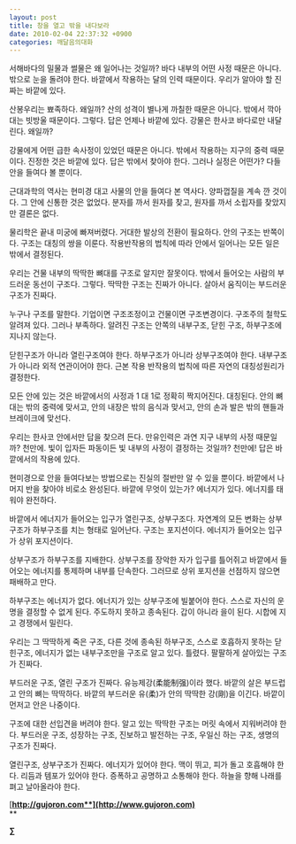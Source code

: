 ```yaml
---
layout: post
title: 창을 열고 밖을 내다보라
date: 2010-02-04 22:37:32 +0900
categories: 깨달음의대화
---
```






  


  
서해바다의 밀물과 썰물은 왜 일어나는 것일까? 바다 내부의 어떤 사정 때문은 아니다. 밖으로 눈을 돌려야 한다. 바깥에서 작용하는 달의 인력 때문이다. 우리가 알아야 할 진짜는 바깥에 있다. 



산봉우리는 뾰족하다. 왜일까? 산의 성격이 별나게 까칠한 때문은 아니다. 밖에서 깍아대는 빗방울 때문이다. 그렇다. 답은 언제나 바깥에 있다. 강물은 한사코 바다로만 내달린다. 왜일까? 



강물에게 어떤 급한 속사정이 있었던 때문은 아니다. 밖에서 작용하는 지구의 중력 때문이다. 진정한 것은 바깥에 있다. 답은 밖에서 찾아야 한다. 그러나 실정은 어떤가? 다들 안을 들여다 볼 뿐이다. 



근대과학의 역사는 현미경 대고 사물의 안을 들여다 본 역사다. 양파껍질을 계속 깐 것이다. 그 안에 신통한 것은 없었다. 분자를 까서 원자를 찾고, 원자를 까서 소립자를 찾았지만 결론은 없다.



물리학은 끝내 미궁에 빠져버렸다. 거대한 발상의 전환이 필요하다. 안의 구조는 반쪽이다. 구조는 대칭의 쌍을 이룬다. 작용반작용의 법칙에 따라 안에서 일어나는 모든 일은 밖에서 결정된다. 



우리는 건물 내부의 딱딱한 뼈대를 구조로 알지만 잘못이다. 밖에서 들어오는 사람의 부드러운 동선이 구조다. 그렇다. 딱딱한 구조는 진짜가 아니다. 살아서 움직이는 부드러운 구조가 진짜다. 



누구나 구조를 말한다. 기업이면 구조조정이고 건물이면 구조변경이다. 구조주의 철학도 알려져 있다. 그러나 부족하다. 알려진 구조는 안쪽의 내부구조, 닫힌 구조, 하부구조에 지나지 않는다. 



닫힌구조가 아니라 열린구조여야 한다. 하부구조가 아니라 상부구조여야 한다. 내부구조가 아니라 외적 연관이어야 한다. 근본 작용 반작용의 법칙에 따른 자연의 대칭성원리가 결정한다. 



모든 안에 있는 것은 바깥에서의 사정과 1 대 1로 정확히 짝지어진다. 대칭된다. 안의 뼈대는 밖의 중력에 맞서고, 안의 내장은 밖의 음식과 맞서고, 안의 손과 발은 밖의 핸들과 브레이크에 맞선다. 



우리는 한사코 안에서만 답을 찾으려 든다. 만유인력은 과연 지구 내부의 사정 때문일까? 천만에. 빛이 입자든 파동이든 빛 내부의 사정이 결정하는 것일까? 천만에! 답은 바깥에서의 작용에 있다. 



현미경으로 안을 들여다보는 방법으로는 진실의 절반만 알 수 있을 뿐이다. 바깥에서 나머지 반을 찾아야 비로소 완성된다. 바깥에 무엇이 있는가? 에너지가 있다. 에너지를 태워야 완전하다.



바깥에서 에너지가 들어오는 입구가 열린구조, 상부구조다. 자연계의 모든 변화는 상부구조가 하부구조를 치는 형태로 일어난다. 구조는 포지션이다. 에너지가 들어오는 입구가 상위 포지션이다. 



상부구조가 하부구조를 지배한다. 상부구조를 장악한 자가 입구를 틀어쥐고 바깥에서 들어오는 에너지를 통제하며 내부를 단속한다. 그러므로 상위 포지션을 선점하지 않으면 패배하고 만다.



하부구조는 에너지가 없다. 에너지가 있는 상부구조에 빌붙어야 한다. 스스로 자신의 운명을 결정할 수 없게 된다. 주도하지 못하고 종속된다. 갑이 아니라 을이 된다. 시합에 지고 경쟁에서 밀린다.



우리는 그 딱딱하게 죽은 구조, 다른 것에 종속된 하부구조, 스스로 호흡하지 못하는 닫힌구조, 에너지가 없는 내부구조만을 구조로 알고 있다. 틀렸다. 팔팔하게 살아있는 구조가 진짜다. 



부드러운 구조, 열린 구조가 진짜다. 유능제강(柔能制强)이라 했다. 바깥의 살은 부드럽고 안의 뼈는 딱딱하다. 바깥의 부드러운 유(柔)가 안의 딱딱한 강(剛)을 이긴다. 바깥이 먼저고 안은 나중이다. 



구조에 대한 선입견을 버려야 한다. 알고 있는 딱딱한 구조는 머릿 속에서 지워버려야 한다. 부드러운 구조, 성장하는 구조, 진보하고 발전하는 구조, 우일신 하는 구조, 생명의 구조가 진짜다. 



열린구조, 상부구조가 진짜다. 에너지가 있어야 한다. 맥이 뛰고, 피가 돌고 호흡해야 한다. 리듬과 템포가 있어야 한다. 증폭하고 공명하고 소통해야 한다. 하늘을 향해 나래를 펴고 날아올라야 한다. 



[**http://gujoron.com**](http://www.gujoron.com)**  
** 

**∑**